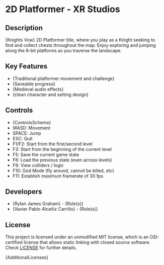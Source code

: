 # 2D Platformer - XR Studios

## Description
{Knights Vow}
2D Platformer title, where you play as a Knight seeking to find and collect chests throughout the map. Enjoy exploring and jumping along the 8-bit platforms as you traverse the landscape. 

## Key Features

 - {Traditional platformer movement and challenge}
 - {Saveable progress}
 - {Medieval audio effects}
 - {clean character and setting design}
 
## Controls

 - {ControlsScheme}
 - WASD: Movement
 - SPACE: Jump
 - ESC: Quit
 - F1/F2: Start from the first/second level
 - F3: Start from the beginning of the current level
 - F5: Save the current game state
 - F6: Load the previous state (even across levels)
 - F9: View colliders / logic
 - F10: God Mode (fly around, cannot be killed, etc)
 - F11: Establish maximum framerate of 30 fps

## Developers

 - {Rylan James Graham} - {Role(s)}
 - {Xavier Pablo Alcañiz Carrillo} - {Role(s)}

## License

This project is licensed under an unmodified MIT license, which is an OSI-certified license that allows static linking with closed source software. Check [LICENSE](LICENSE) for further details.

{AdditionalLicenses}
